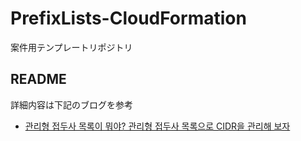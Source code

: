 # PrefixLists-CloudFormation
案件用テンプレートリポジトリ

## README
詳細内容は下記のブログを参考
- [관리형 접두사 목록이 뭐야? 관리형 접두사 목록으로 CIDR을 관리해 보자](https://dev.classmethod.jp/articles/whats-a-managed-prefix-list-lets-manage-cidr-with-a-managed-prefix-list/)